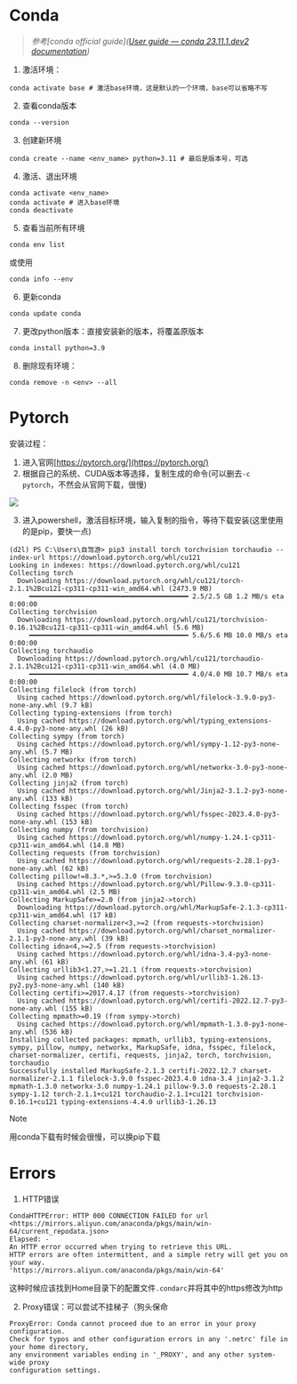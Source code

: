 # Conda
>*参考[conda official guide]([User guide — conda 23.11.1.dev2 documentation](https://docs.conda.io/projects/conda/en/latest/user-guide/index.html))*

1. 激活环境：
```shell
conda activate base # 激活base环境，这是默认的一个环境，base可以省略不写
```
2. 查看conda版本
```shell
conda --version
```
3. 创建新环境
```shell
conda create --name <env_name> python=3.11 # 最后是版本号，可选
```
4. 激活、退出环境
```shell
conda activate <env_name>
conda activate # 进入base环境
conda deactivate
```
5. 查看当前所有环境
```shell
conda env list
```
或使用
```shell
conda info --env
```
6. 更新conda
```shell
conda update conda
```
7. 更改python版本：直接安装新的版本，将覆盖原版本
```shell
conda install python=3.9
```
8. 删除现有环境：
```shell
conda remove -n <env> --all
```

# Pytorch

安装过程：
1. 进入官网[https://pytorch.org/](https://pytorch.org/)
2. 根据自己的系统、CUDA版本等选择，复制生成的命令(可以删去`-c pytorch`，不然会从官网下载，很慢)

![](https://img-blog.csdnimg.cn/b5d9207c16d042989c902cdcf0399bc6.png?x-oss-process=image/watermark,type_ZmFuZ3poZW5naGVpdGk,shadow_10,text_aHR0cHM6Ly9ibG9nLmNzZG4ubmV0L20wXzQ1MDgyMDU4,size_16,color_FFFFFF,t_70)

3. 进入powershell，激活目标环境，输入复制的指令，等待下载安装(这里使用的是pip，要快一点)
```shell
(d2l) PS C:\Users\自驾游> pip3 install torch torchvision torchaudio --index-url https://download.pytorch.org/whl/cu121
Looking in indexes: https://download.pytorch.org/whl/cu121
Collecting torch
  Downloading https://download.pytorch.org/whl/cu121/torch-2.1.1%2Bcu121-cp311-cp311-win_amd64.whl (2473.9 MB)
     ━━━━━━━━━━━━━━━━━━━━━━━━━━━━━━━━━━━━━━━━ 2.5/2.5 GB 1.2 MB/s eta 0:00:00
Collecting torchvision
  Downloading https://download.pytorch.org/whl/cu121/torchvision-0.16.1%2Bcu121-cp311-cp311-win_amd64.whl (5.6 MB)
     ━━━━━━━━━━━━━━━━━━━━━━━━━━━━━━━━━━━━━━━━ 5.6/5.6 MB 10.0 MB/s eta 0:00:00
Collecting torchaudio
  Downloading https://download.pytorch.org/whl/cu121/torchaudio-2.1.1%2Bcu121-cp311-cp311-win_amd64.whl (4.0 MB)
     ━━━━━━━━━━━━━━━━━━━━━━━━━━━━━━━━━━━━━━━━ 4.0/4.0 MB 10.7 MB/s eta 0:00:00
Collecting filelock (from torch)
  Using cached https://download.pytorch.org/whl/filelock-3.9.0-py3-none-any.whl (9.7 kB)
Collecting typing-extensions (from torch)
  Using cached https://download.pytorch.org/whl/typing_extensions-4.4.0-py3-none-any.whl (26 kB)
Collecting sympy (from torch)
  Using cached https://download.pytorch.org/whl/sympy-1.12-py3-none-any.whl (5.7 MB)
Collecting networkx (from torch)
  Using cached https://download.pytorch.org/whl/networkx-3.0-py3-none-any.whl (2.0 MB)
Collecting jinja2 (from torch)
  Using cached https://download.pytorch.org/whl/Jinja2-3.1.2-py3-none-any.whl (133 kB)
Collecting fsspec (from torch)
  Using cached https://download.pytorch.org/whl/fsspec-2023.4.0-py3-none-any.whl (153 kB)
Collecting numpy (from torchvision)
  Using cached https://download.pytorch.org/whl/numpy-1.24.1-cp311-cp311-win_amd64.whl (14.8 MB)
Collecting requests (from torchvision)
  Using cached https://download.pytorch.org/whl/requests-2.28.1-py3-none-any.whl (62 kB)
Collecting pillow!=8.3.*,>=5.3.0 (from torchvision)
  Using cached https://download.pytorch.org/whl/Pillow-9.3.0-cp311-cp311-win_amd64.whl (2.5 MB)
Collecting MarkupSafe>=2.0 (from jinja2->torch)
  Downloading https://download.pytorch.org/whl/MarkupSafe-2.1.3-cp311-cp311-win_amd64.whl (17 kB)
Collecting charset-normalizer<3,>=2 (from requests->torchvision)
  Using cached https://download.pytorch.org/whl/charset_normalizer-2.1.1-py3-none-any.whl (39 kB)
Collecting idna<4,>=2.5 (from requests->torchvision)
  Using cached https://download.pytorch.org/whl/idna-3.4-py3-none-any.whl (61 kB)
Collecting urllib3<1.27,>=1.21.1 (from requests->torchvision)
  Using cached https://download.pytorch.org/whl/urllib3-1.26.13-py2.py3-none-any.whl (140 kB)
Collecting certifi>=2017.4.17 (from requests->torchvision)
  Using cached https://download.pytorch.org/whl/certifi-2022.12.7-py3-none-any.whl (155 kB)
Collecting mpmath>=0.19 (from sympy->torch)
  Using cached https://download.pytorch.org/whl/mpmath-1.3.0-py3-none-any.whl (536 kB)
Installing collected packages: mpmath, urllib3, typing-extensions, sympy, pillow, numpy, networkx, MarkupSafe, idna, fsspec, filelock, charset-normalizer, certifi, requests, jinja2, torch, torchvision, torchaudio
Successfully installed MarkupSafe-2.1.3 certifi-2022.12.7 charset-normalizer-2.1.1 filelock-3.9.0 fsspec-2023.4.0 idna-3.4 jinja2-3.1.2 mpmath-1.3.0 networkx-3.0 numpy-1.24.1 pillow-9.3.0 requests-2.28.1 sympy-1.12 torch-2.1.1+cu121 torchaudio-2.1.1+cu121 torchvision-0.16.1+cu121 typing-extensions-4.4.0 urllib3-1.26.13
```

>[!note] 
>用conda下载有时候会很慢，可以换pip下载

# Errors

1. HTTP错误
```shell
CondaHTTPError: HTTP 000 CONNECTION FAILED for url <https://mirrors.aliyun.com/anaconda/pkgs/main/win-64/current_repodata.json>                                                                                                                 Elapsed: -                                                                                                                                                                                                                                      An HTTP error occurred when trying to retrieve this URL.                                                                HTTP errors are often intermittent, and a simple retry will get you on your way.                                        'https://mirrors.aliyun.com/anaconda/pkgs/main/win-64' 
```
这种时候应该找到Home目录下的配置文件`.condarc`并将其中的https修改为http

2. Proxy错误：可以尝试不挂梯子（狗头保命
```shell
ProxyError: Conda cannot proceed due to an error in your proxy configuration.
Check for typos and other configuration errors in any '.netrc' file in your home directory,
any environment variables ending in '_PROXY', and any other system-wide proxy
configuration settings.
```

